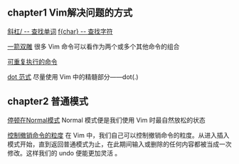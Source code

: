 ## chapter1 Vim解决问题的方式
[斜杠/ -- 查找单词](../../../pdf/books/Vim.pdf#page=51)
[f{char} -- 查找字符](../../../pdf/books/Vim.pdf#page=47) 

[一箭双雕](../../../pdf/books/Vim.pdf#page=44)
 很多 Vim 命令可以看作为两个或多个其他命令的组合
 
[可重复执行的命令](../../../pdf/books/Vim.pdf#page=49)

[dot 范式](../../../pdf/books/Vim.pdf#page=54)
尽量使用 Vim 中的精髓部分——dot(.)
## chapter2 普通模式

[停顿在Normal模式](../../../pdf/books/Vim.pdf#page=57)
Normal 模式便是我们使用 Vim 时最自然放松的状态

[控制撤销命令的粒度](../../../pdf/books/Vim.pdf#page=58)
在 Vim 中，我们自己可以控制撤销命令的粒度。从进入插入模式开始，直到返回普通模式为止，在此期间输入或删除的任何内容都被当成一次修改。这样我们的 undo 便能更加灵活 。
